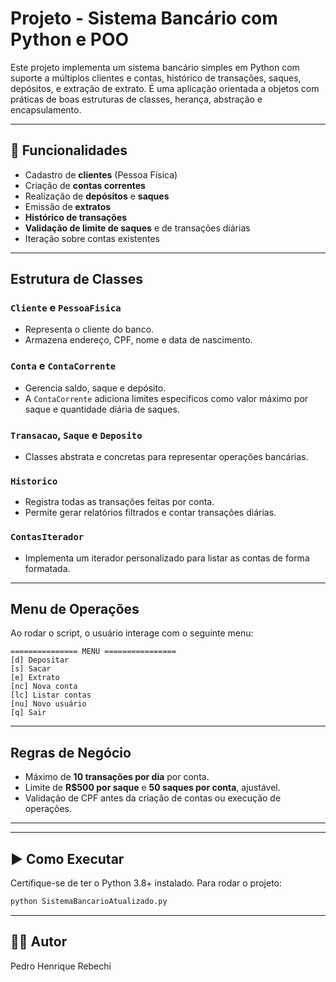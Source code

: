 # Projeto - Sistema Bancário com Python e POO

Este projeto implementa um sistema bancário simples em Python com suporte a múltiplos clientes e contas, histórico de transações, saques, depósitos, e extração de extrato. É uma aplicação orientada a objetos com práticas de boas estruturas de classes, herança, abstração e encapsulamento.

---

## 🧠 Funcionalidades

- Cadastro de **clientes** (Pessoa Física)
- Criação de **contas correntes**
- Realização de **depósitos** e **saques**
- Emissão de **extratos**
- **Histórico de transações**
- **Validação de limite de saques** e de transações diárias
- Iteração sobre contas existentes

---

## Estrutura de Classes

### `Cliente` e `PessoaFisica`
- Representa o cliente do banco.
- Armazena endereço, CPF, nome e data de nascimento.

### `Conta` e `ContaCorrente`
- Gerencia saldo, saque e depósito.
- A `ContaCorrente` adiciona limites específicos como valor máximo por saque e quantidade diária de saques.

### `Transacao`, `Saque` e `Deposito`
- Classes abstrata e concretas para representar operações bancárias.

### `Historico`
- Registra todas as transações feitas por conta.
- Permite gerar relatórios filtrados e contar transações diárias.

### `ContasIterador`
- Implementa um iterador personalizado para listar as contas de forma formatada.

---

## Menu de Operações

Ao rodar o script, o usuário interage com o seguinte menu:

```
=============== MENU ================
[d] Depositar
[s] Sacar
[e] Extrato
[nc] Nova conta
[lc] Listar contas
[nu] Novo usuário
[q] Sair
```

---

## Regras de Negócio

- Máximo de **10 transações por dia** por conta.
- Limite de **R$500 por saque** e **50 saques por conta**, ajustável.
- Validação de CPF antes da criação de contas ou execução de operações.

---

---

## ▶️ Como Executar

Certifique-se de ter o Python 3.8+ instalado. Para rodar o projeto:

```bash
python SistemaBancarioAtualizado.py
```

---

## 🧑‍💻 Autor

Pedro Henrique Rebechi
